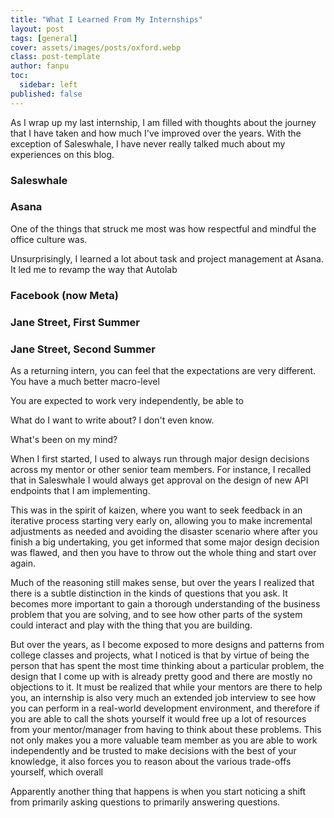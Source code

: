 ```yaml
---
title: "What I Learned From My Internships"
layout: post
tags: [general]
cover: assets/images/posts/oxford.webp
class: post-template
author: fanpu
toc:
  sidebar: left
published: false
---
```


As I wrap up my last internship, I am filled with thoughts about the journey that I have taken and how much I've improved over the years. With the exception of Saleswhale, I have never really talked much about my experiences on this blog. 

### Saleswhale

### Asana

One of the things that struck me most was how respectful and mindful the office culture was. 

Unsurprisingly, I learned a lot about task and project management at Asana. It led me to revamp the way that Autolab

### Facebook (now Meta)



### Jane Street, First Summer

### Jane Street, Second Summer

As a returning intern, you can feel that the expectations are very different. You have a much better macro-level 

You are expected 
to work very independently, be able to



What do I want to write about? I don't even know.


What's been on my mind? 

When I first started, I used to always run through major design decisions across
my mentor or other senior team members. For instance, I recalled that in Saleswhale
I would always get approval on the design of new API endpoints that I am implementing.

 This was in the spirit of kaizen, where
you want to seek feedback in an iterative process starting very early on,
allowing you to make incremental adjustments as needed and avoiding the disaster
scenario where after you finish a big undertaking, you get informed that some
major design decision was flawed, and then you have to throw out the whole thing
and start over again.

Much of the reasoning still makes sense, but over the years I realized that
there is a subtle distinction in the kinds of questions that you ask. It becomes
more important to gain a thorough understanding of the business problem that you
are solving, and to see how other parts of the system could interact and play with
the thing that you are building. 


But over the years, as I become exposed to more designs and patterns from
college classes and projects, what I noticed is that by virtue of being the
person that has spent the most time thinking about a particular problem, the
design that I come up with is already pretty good and there are mostly no
objections to it.  It must be realized that while your mentors are there to help
you, an internship is also very much an extended job interview to see how you
can perform in a real-world development environment, and therefore if you are
able to call the shots yourself it would free up a lot of resources from your
mentor/manager from having to think about these problems. This not only makes
you a more valuable team member as you are able to work independently and be trusted
to make decisions with the best of your knowledge, it also forces you to reason about
the various trade-offs yourself, which overall




Apparently another thing that happens is when you start noticing a shift from primarily asking questions to primarily answering questions.
